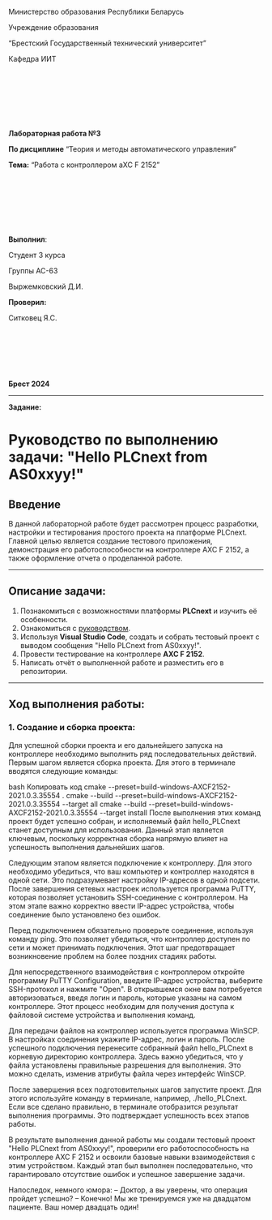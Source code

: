 <p аlign="cеntеr">Министерство образования Республики Беларусь</p>
<p аlign="cеntеr">Учреждение образования</p>
<p аlign="cеntеr">“Брестский Государственный технический университет”</p>
<p аlign="cеntеr">Кафедра ИИТ</p>
<br><br><br><br><br><br>
<p аlign="cеntеr"><strong>Лабораторная работа №3</strong></p>
<p аlign="cеntеr"><strong>По дисциплине</strong> “Теория и методы автоматического управления”</p>
<p аlign="cеntеr"><strong>Тема:</strong> “Работа с контроллером аXC F 2152”</p>
<br><br><br><br><br><br>
<p аlign="right"><strong>Выполнил</strong>:</p>
<p аlign="right">Студент 3 курса</p>
<p аlign="right">Группы АС-63</p>
<p аlign="right">Выржемковский Д.И.</p>
<p аlign="right"><strong>Проверил:</strong></p>
<p аlign="right">Ситковец Я.С.</p>
<br><br><br><br><br>
<p аlign="cеntеr"><strong>Брест 2024</strong></p>

---
**Задание:**

# Руководство по выполнению задачи: "Hello PLCnext from AS0xxyy!"

## Введение

В данной лабораторной работе будет рассмотрен процесс разработки, настройки и тестирования простого проекта на платформе PLCnext. Главной целью является создание тестового приложения, демонстрация его работоспособности на контроллере AXC F 2152, а также оформление отчета о проделанной работе.

---

## Описание задачи:

1. Познакомиться с возможностями платформы **PLCnext** и изучить её особенности.
2. Ознакомиться с [руководством](https://github.com/savushkin-r-d/PLCnext-howto/tree/master/HowTo%20build%20program%20Hello%20PLCnext).
3. Используя **Visual Studio Code**, создать и собрать тестовый проект с выводом сообщения "Hello PLCnext from AS0xxyy!".
4. Провести тестирование на контроллере **AXC F 2152**.
5. Написать отчёт о выполненной работе и разместить его в репозитории.

---

## Ход выполнения работы:

### 1. Создание и сборка проекта:
Для успешной сборки проекта и его дальнейшего запуска на контроллере необходимо выполнить ряд последовательных действий. Первым шагом является сборка проекта. Для этого в терминале вводятся следующие команды:

bash
Копировать код
cmake --preset=build-windows-AXCF2152-2021.0.3.35554 .
cmake --build --preset=build-windows-AXCF2152-2021.0.3.35554 --target all
cmake --build --preset=build-windows-AXCF2152-2021.0.3.35554 --target install
После выполнения этих команд проект будет успешно собран, и исполняемый файл hello_PLCnext станет доступным для использования. Данный этап является ключевым, поскольку корректная сборка напрямую влияет на успешность выполнения дальнейших шагов.

Следующим этапом является подключение к контроллеру. Для этого необходимо убедиться, что ваш компьютер и контроллер находятся в одной сети. Это подразумевает настройку IP-адресов в одной подсети. После завершения сетевых настроек используется программа PuTTY, которая позволяет установить SSH-соединение с контроллером. На этом этапе важно корректно ввести IP-адрес устройства, чтобы соединение было установлено без ошибок.

Перед подключением обязательно проверьте соединение, используя команду ping. Это позволяет убедиться, что контроллер доступен по сети и может принимать подключения. Этот шаг предотвращает возникновение проблем на более поздних стадиях работы.

Для непосредственного взаимодействия с контроллером откройте программу PuTTY Configuration, введите IP-адрес устройства, выберите SSH-протокол и нажмите "Open". В открывшемся окне вам потребуется авторизоваться, введя логин и пароль, которые указаны на самом контроллере. Этот процесс необходим для получения доступа к файловой системе устройства и выполнения команд.

Для передачи файлов на контроллер используется программа WinSCP. В настройках соединения укажите IP-адрес, логин и пароль. После успешного подключения перенесите собранный файл hello_PLCnext в корневую директорию контроллера. Здесь важно убедиться, что у файла установлены правильные разрешения для выполнения. Это можно сделать, изменив атрибуты файла через интерфейс WinSCP.

После завершения всех подготовительных шагов запустите проект. Для этого используйте команду в терминале, например, ./hello_PLCnext. Если все сделано правильно, в терминале отобразится результат выполнения программы. Это подтверждает успешность всех этапов работы.

В результате выполнения данной работы мы создали тестовый проект "Hello PLCnext from AS0xxyy!", проверили его работоспособность на контроллере AXC F 2152 и освоили базовые навыки взаимодействия с этим устройством. Каждый этап был выполнен последовательно, что гарантировало отсутствие ошибок и успешное завершение задачи.

Напоследок, немного юмора:
– Доктор, а вы уверены, что операция пройдет успешно?
– Конечно! Мы же тренируемся уже на двадцатом пациенте. Ваш номер двадцать один!
